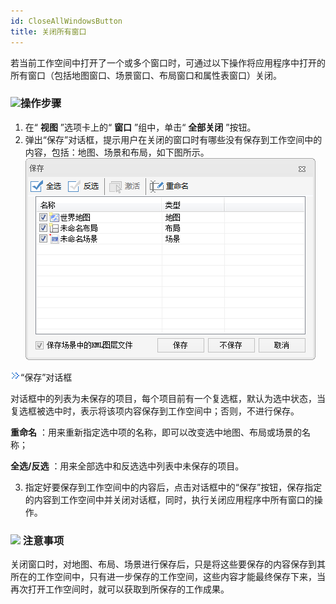 ```yaml
---
id: CloseAllWindowsButton
title: 关闭所有窗口
---
```

若当前工作空间中打开了一个或多个窗口时，可通过以下操作将应用程序中打开的所有窗口（包括地图窗口、场景窗口、布局窗口和属性表窗口）关闭。

### ![](../img/read.gif)操作步骤

  1. 在“ **视图** ”选项卡上的“ **窗口** ”组中，单击“ **全部关闭** ”按钮。
  2. 弹出“保存”对话框，提示用户在关闭的窗口时有哪些没有保存到工作空间中的内容，包括：地图、场景和布局，如下图所示。  ![](img/SaveWSContent.png)   
  
![](img/close.gif)“保存”对话框

对话框中的列表为未保存的项目，每个项目前有一个复选框，默认为选中状态，当复选框被选中时，表示将该项内容保存到工作空间中；否则，不进行保存。

**重命名** ：用来重新指定选中项的名称，即可以改变选中地图、布局或场景的名称；

**全选/反选** ：用来全部选中和反选选中列表中未保存的项目。

  3. 指定好要保存到工作空间中的内容后，点击对话框中的“保存”按钮，保存指定的内容到工作空间中并关闭对话框，同时，执行关闭应用程序中所有窗口的操作。

### ![](../img/note.png) 注意事项

关闭窗口时，对地图、布局、场景进行保存后，只是将这些要保存的内容保存到其所在的工作空间中，只有进一步保存的工作空间，这些内容才能最终保存下来，当再次打开工作空间时，就可以获取到所保存的工作成果。


